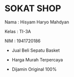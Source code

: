 # SOKAT SHOP

Nama  : Hisyam Haryo Mahdyan

Kelas : TI-3A

NIM   : 1941720186

* Jual Beli Sepatu Basket

* Harga Murah Terpercaya

* Dijamin Original 100%
